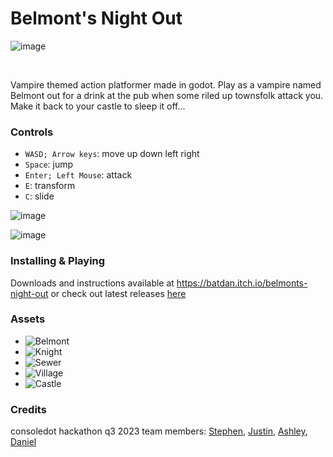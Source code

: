 # Belmont's Night Out

![image](https://github.com/dagbay-rh/vampire-castle/assets/87503474/c9fd4d95-6f28-4f4e-837f-3888928b0b39)

<br>

Vampire themed action platformer made in godot. Play as a vampire named Belmont out for a drink at the pub when some riled up townsfolk attack you. Make it back to your castle to sleep it off...

### Controls

-   `WASD; Arrow keys`: move up down left right <br>
-   `Space`: jump <br>
-   `Enter; Left Mouse`: attack <br>
-   `E`: transform <br>
-   `C`: slide <br>

![image](https://github.com/dagbay-rh/vampire-castle/assets/87503474/1dbdb5de-eb2c-4e07-bfab-c16eb714d62b)


![image](https://github.com/dagbay-rh/vampire-castle/assets/87503474/e267fcb6-fcbe-430a-b68b-71f46e61ff9d)

### Installing & Playing

Downloads and instructions available at https://batdan.itch.io/belmonts-night-out or check out latest releases [here](https://github.com/dagbay-rh/vampire-castle/releases)

### Assets
-  ![Belmont](https://rvros.itch.io/animated-pixel-hero)
-  ![Knight](https://aamatniekss.itch.io/fantasy-knight-free-pixelart-animated-character)
-  ![Sewer]()
-  ![Village](https://cainos.itch.io/pixel-art-platformer-village-props)
-  ![Castle](https://brullov.itch.io/2d-platformer-asset-pack-castle-of-despair)

### Credits

consoledot hackathon q3 2023
team members: [Stephen](https://github.com/SteveHNH), [Justin](https://github.com/justinorringer), [Ashley](https://github.com/abaiken), [Daniel](https://github.com/dagbay-rh)
